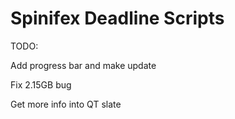 Spinifex Deadline Scripts
====

TODO:

Add progress bar and make update

Fix 2.15GB bug

Get more info into QT slate